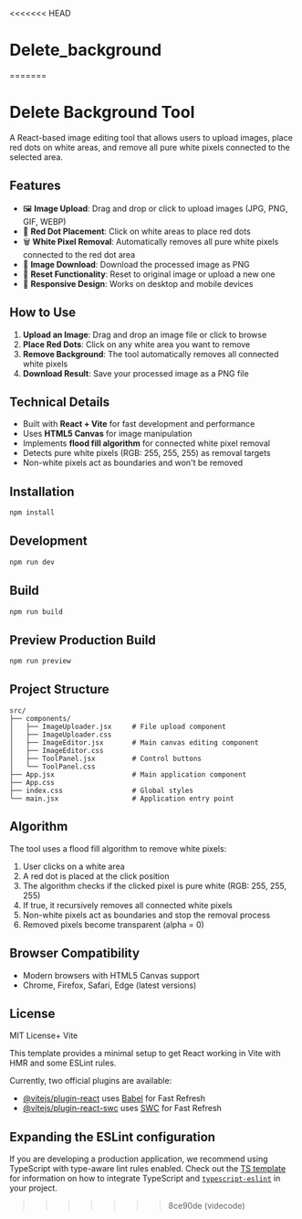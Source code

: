 <<<<<<< HEAD
# Delete_background
=======
# Delete Background Tool

A React-based image editing tool that allows users to upload images, place red dots on white areas, and remove all pure white pixels connected to the selected area.

## Features

- 🖼️ **Image Upload**: Drag and drop or click to upload images (JPG, PNG, GIF, WEBP)
- 🔴 **Red Dot Placement**: Click on white areas to place red dots
- 🗑️ **White Pixel Removal**: Automatically removes all pure white pixels connected to the red dot area
- 💾 **Image Download**: Download the processed image as PNG
- 🔄 **Reset Functionality**: Reset to original image or upload a new one
- 📱 **Responsive Design**: Works on desktop and mobile devices

## How to Use

1. **Upload an Image**: Drag and drop an image file or click to browse
2. **Place Red Dots**: Click on any white area you want to remove
3. **Remove Background**: The tool automatically removes all connected white pixels
4. **Download Result**: Save your processed image as a PNG file

## Technical Details

- Built with **React + Vite** for fast development and performance
- Uses **HTML5 Canvas** for image manipulation
- Implements **flood fill algorithm** for connected white pixel removal
- Detects pure white pixels (RGB: 255, 255, 255) as removal targets
- Non-white pixels act as boundaries and won't be removed

## Installation

```bash
npm install
```

## Development

```bash
npm run dev
```

## Build

```bash
npm run build
```

## Preview Production Build

```bash
npm run preview
```

## Project Structure

```
src/
├── components/
│   ├── ImageUploader.jsx     # File upload component
│   ├── ImageUploader.css
│   ├── ImageEditor.jsx       # Main canvas editing component
│   ├── ImageEditor.css
│   ├── ToolPanel.jsx         # Control buttons
│   └── ToolPanel.css
├── App.jsx                   # Main application component
├── App.css
├── index.css                 # Global styles
└── main.jsx                  # Application entry point
```

## Algorithm

The tool uses a flood fill algorithm to remove white pixels:

1. User clicks on a white area
2. A red dot is placed at the click position
3. The algorithm checks if the clicked pixel is pure white (RGB: 255, 255, 255)
4. If true, it recursively removes all connected white pixels
5. Non-white pixels act as boundaries and stop the removal process
6. Removed pixels become transparent (alpha = 0)

## Browser Compatibility

- Modern browsers with HTML5 Canvas support
- Chrome, Firefox, Safari, Edge (latest versions)

## License

MIT License+ Vite

This template provides a minimal setup to get React working in Vite with HMR and some ESLint rules.

Currently, two official plugins are available:

- [@vitejs/plugin-react](https://github.com/vitejs/vite-plugin-react/blob/main/packages/plugin-react) uses [Babel](https://babeljs.io/) for Fast Refresh
- [@vitejs/plugin-react-swc](https://github.com/vitejs/vite-plugin-react/blob/main/packages/plugin-react-swc) uses [SWC](https://swc.rs/) for Fast Refresh

## Expanding the ESLint configuration

If you are developing a production application, we recommend using TypeScript with type-aware lint rules enabled. Check out the [TS template](https://github.com/vitejs/vite/tree/main/packages/create-vite/template-react-ts) for information on how to integrate TypeScript and [`typescript-eslint`](https://typescript-eslint.io) in your project.
>>>>>>> 8ce90de (videcode)
